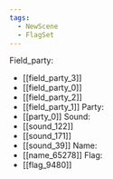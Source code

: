```yaml
---
tags:
  - NewScene
  - FlagSet
---
```

Field_party:
- [[field_party_3]]
- [[field_party_0]]
- [[field_party_2]]
- [[field_party_1]]
Party:
- [[party_0]]
Sound:
- [[sound_122]]
- [[sound_171]]
- [[sound_39]]
Name:
- [[name_65278]]
Flag:
- [[flag_9480]]

